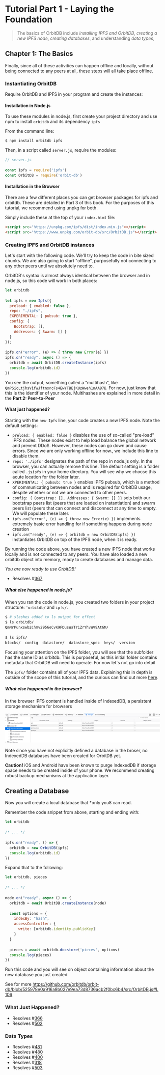 # Tutorial Part 1 - Laying the Foundation

> The basics of OrbitDB include _installing IPFS and OrbitDB_, _creating a new IPFS node_, _creating databases_, and understanding  _data types_, 

## Chapter 1: The Basics


Finally, since all of these activities can happen offline and locally, without being connected to any peers at all, these
steps will all take place offline.

### Instantiating OrbitDB

Require OrbitDB and IPFS in your program and create the instances:

#### Installation in Node.js

To use these modules in node.js, first create your project directory and use npm to install
`orbitdb` and its dependency `ipfs`

From the command line:
```bash
$ npm install orbitdb ipfs
```

Then, in a script called `server.js`, require the modules:

```javascript
// server.js

const Ipfs = require('ipfs')
const OrbitDB = require('orbit-db')
```

#### Installation in the Browser

There are a few different places you can get browser packages for ipfs and orbitdb. These are detailed in Part 3 of this book. For the purposes of this tutorial, we recommend using unpkg for both.

Simply include these at the top of your `index.html` file:

```html
<script src="https://unpkg.com/ipfs/dist/index.min.js"></script>
<script src="https://www.unpkg.com/orbit-db/src/OrbitDB.js"></script>
```

### Creating IPFS and OrbitDB instances

Let's start with the following code. We'll try to keep the code in bite sized chunks. We are also going to start "offline",
purposefully not connecting to any other peers until we absolutely need to.

OrbitDB's syntax is almost always identical between the browser and in node.js, so this code will work in both places:

```javascript
let orbitdb

let ipfs = new Ipfs({
  preload: { enabled: false },
  repo: "./ipfs",
  EXPERIMENTAL: { pubsub: true },
  config: {
    Bootstrap: [],
    Addresses: { Swarm: [] }
  }
});

ipfs.on("error", (e) => { throw new Error(e) })
ipfs.on("ready", async () => {
  orbitdb = await OrbitDB.createInstance(ipfs)
  console.log(orbitdb.id)
})
```

You see the output, something called a "multihash", like `QmPSicLtjhsVifwJftnxncFs4EwYTBEjKUzWweh1nAA87B`. For now, just know that this is the identifier of your node. Multihashes are explained in more detail in the **Part 2: Peer-to-Peer**

#### What just happened?

Starting with the `new Ipfs` line, your code creates a new IPFS node. Note the default settings:

* `preload: { enabled: false }` disables the use of so-called "pre-load" IPFS nodes. These nodes exist to help load balance the global network and prevent DDoS. However, these nodes can go down and cause errors. Since we are only working offline for now., we include this line to disable them.
* `repo: './ipfs'` designates the path of the repo in node.js only. In the browser, you can actually remove this line. The default setting is a folder called `.jsipfs` in your home directory. You will see why we choose this acute location for the folder later.
* `XPERIMENTAL: { pubsub: true }` enables IPFS pubsub, which is a method of communicating between nodes and is required for OrbitDB usage, despite whether or not we are connected to other peers.
* `config: { Bootstrap: [], Addresses: { Swarm: [] }}` sets both our bootstrap peers list (peers that are loaded on instantiation) and swarm peers list (peers that can connect and disconnect at any time to empty. We will populate these later.
* `ipfs.on("error", (e) => { throw new Error(e) })` implements extremely basic error handling for if something happens during node creation
* `ipfs.on("ready", (e) => { orbitdb = new OrbitDB(ipfs) })` instantiates OrbitDB on top of the IPFS node, when it is ready.

By running the code above, you have created a new IPFS node that works locally and is not connected to any peers.
You have also loaded a new orbitdb object into memory, ready to create databases and manage data.

*You are now ready to use OrbitDB!*

* Resolves #[367](https://github.com/orbitdb/orbit-db/issues/367)

##### What else happened in node.js?

When you ran the code in node.js, you created two folders in your project structure: `'orbitdb/` and `ipfs/`. 

```bash
$ # slashes added to ls output for effect
$ ls orbitdb/
QmNrPunxswb2Chmv295GeCvK9FDusWaTr1ZrYhvWV9AtGM/

$ ls ipfs/
blocks/  config  datastore/  datastore_spec  keys/  version
```

Focusing your attention on the IPFS folder, you will see that the subfolder has the same ID as orbitdb. This is purposeful, as this initial folder contains metadata that OrbitDB will need to operate. For now let's not go into detail

The `ipfs/` folder contains all of your IPFS data. Explaining this in depth is outside of the scope of this tutorial, and the curious can find out more [here](#). 

##### What else happened in the browser?

In the browser IPFS content is handled inside of IndexedDB, a persistent storage mechanism for browsers

![alt browser whatever](../images/ipfs_browser.png)

Note since you have not explicitly defined a database in the broser, no IndexedDB databases have been created for OrbitDB yet.

**Caution!** iOS and Android have been known to purge IndexedDB if storage space needs to be created inside of your phone. We recommend creating robust backup mechanisms at the application layer.

## Creating a Database

Now you will create a local database that *only you8 can read.

Remember the code snippet from above, starting and ending with:

```javascript
let orbitdb

/* ... */

ipfs.on("ready", () => {
  orbitdb = new OrbitDB(ipfs)
  console.log(orbitdb.id)
})
```

Expand that to the following:

```javascript
let orbitdb, pieces

/* ... */

node.on("ready", async () => {
  orbitdb = await OrbitDB.createInstance(node)

  const options = {
    indexBy: "hash",
    accessController: {
      write: [orbitdb.identity.publicKey]
    }
  }
  
  pieces = await orbitdb.docstore('pieces', options)
  console.log(pieces)
})
```

Run this code and you will see on object containing information about the new database you just created

See for more https://github.com/orbitdb/orbit-db/blob/525978e0a916a8b027e9ea73d8736acb2f0bc6b4/src/OrbitDB.js#L106

### What Just Happened?

* Resolves #[366](https://github.com/orbitdb/orbit-db/issues/366)
* Resolves #[502](https://github.com/orbitdb/orbit-db/issues/502)

### Data Types

* Resolves #[481](https://github.com/orbitdb/orbit-db/issues/481)
* Resolves #[480](https://github.com/orbitdb/orbit-db/issues/480)
* Resolves #[400](https://github.com/orbitdb/orbit-db/issues/400)
* Resolves #[318](https://github.com/orbitdb/orbit-db/issues/318)
* Resolves #[503](https://github.com/orbitdb/orbit-db/issues/503)
